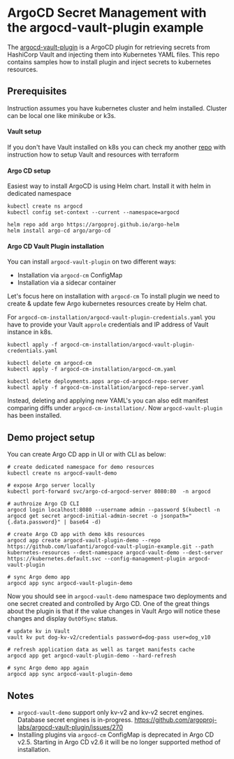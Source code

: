 # ArgoCD Secret Management with the argocd-vault-plugin example

The [argocd-vault-plugin](https://argocd-vault-plugin.readthedocs.io/en/stable/) is a ArgoCD plugin for retrieving secrets from HashiCorp Vault and injecting them into Kubernetes YAML files.
This repo contains samples how to install plugin and inject secrets to kubernetes resources.

## Prerequisites

Instruction assumes you have kubernetes cluster and helm installed. Cluster can be local one like minikube or k3s. 

#### Vault setup

If you don't have Vault installed on k8s you can check my another [repo](https://github.com/luafanti/vault-terraform-example) with instruction how to setup Vault and resources with terraform

#### Argo CD setup

Easiest way to install ArgoCD is using Helm chart. Install it with helm in dedicated namespace

```
kubectl create ns argocd
kubectl config set-context --current --namespace=argocd

helm repo add argo https://argoproj.github.io/argo-helm
helm install argo-cd argo/argo-cd
```

#### Argo CD Vault Plugin installation

You can install `argocd-vault-plugin` on two different ways:

* Installation via `argocd-cm` ConfigMap
* Installation via a sidecar container 

Let's focus here on installation with `argocd-cm`
To install plugin we need to create & update few Argo kubernetes resources create by Helm chat.

For `argocd-cm-installation/argocd-vault-plugin-credentials.yaml` you have to provide your Vault `approle` credentials and IP address of Vault instance in k8s.
```
kubectl apply -f argocd-cm-installation/argocd-vault-plugin-credentials.yaml

kubectl delete cm argocd-cm
kubectl apply -f argocd-cm-installation/argocd-cm.yaml

kubectl delete deployments.apps argo-cd-argocd-repo-server
kubectl apply -f argocd-cm-installation/argocd-repo-server.yaml
```

Instead, deleting and applying new YAML's you can also edit manifest comparing diffs under `argocd-cm-installation/`.
Now `argocd-vault-plugin` has been installed. 


## Demo project setup

You can create Argo CD app in UI or with CLI as below:

```
# create dedicated namespace for demo resources
kubectl create ns argocd-vault-demo

# expose Argo server locally
kubectl port-forward svc/argo-cd-argocd-server 8080:80  -n argocd

# authroize Argo CD CLI
argocd login localhost:8080 --username admin --password $(kubectl -n argocd get secret argocd-initial-admin-secret -o jsonpath="{.data.password}" | base64 -d)

# create Argo CD app with demo k8s resources
argocd app create argocd-vault-plugin-demo --repo https://github.com/luafanti/arogcd-vault-plugin-example.git --path kubernetes-resources --dest-namespace argocd-vault-demo --dest-server https://kubernetes.default.svc --config-management-plugin argocd-vault-plugin

# sync Argo demo app
argocd app sync argocd-vault-plugin-demo
```

Now you should see in `argocd-vault-demo` namespace two deployments and one secret created and controlled by Argo CD. 
One of the great things about the plugin is that if the value changes in Vault Argo will notice these changes and display `OutOfSync` status.

```
# update kv in Vault
vault kv put dog-kv-v2/credentials password=dog-pass user=dog_v10

# refresh application data as well as target manifests cache
argocd app get argocd-vault-plugin-demo --hard-refresh

# sync Argo demo app again
argocd app sync argocd-vault-plugin-demo
```

## Notes

* `argocd-vault-demo` support only kv-v2 and kv-v2 secret engines. Database secret engines is in-progress. https://github.com/argoproj-labs/argocd-vault-plugin/issues/270
* Installing plugins via `argocd-cm` ConfigMap is deprecated in Argo CD v2.5. Starting in Argo CD v2.6 it will be no longer supported method of installation.
